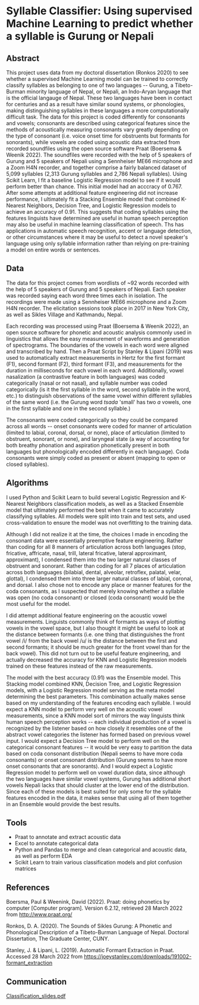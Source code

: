 # Syllable Classifier: Using supervised Machine Learning to predict whether a syllable is Gurung or Nepali

## Abstract
This project uses data from my doctoral dissertation (Ronkos 2020) to see whether a supervised Machine Learning model can be trained to correctly classify syllables as belonging to one of two languages -- Gurung, a Tibeto-Burman minority language of Nepal, or Nepali, an Indo-Aryan language that is the official langauge of Nepal. These two languages have been in contact for centuries and as a result have similar sound systems, or phonologies, making distinguishing syllables in these languages a more computationally difficult task. The data for this project is coded differently for consonants and vowels; consonants are described using categorical features since the methods of acoustically measuring consonants vary greatly depending on the type of consonant (i.e. voice onset time for obstruents but formants for sonorants), while vowels are coded using acoustic data extracted from recorded soundfiles using the open source software Praat (Boersema & Weenik 2022). The soundfiles were recorded with the help of 5 speakers of Gurung and 5 speakers of Nepali using a Sennheiser ME66 microphone and a Zoom H4N recorder, and together comprise a fairly balanced dataset of 5,099 syllables (2,313 Gurung syllables and 2,786 Nepali syllables). Using Scikit Learn, I fit a baseline Logistic Regression model to see if it would perform better than chance. This initial model had an acccracy of 0.767. After some attempts at additional feature engineering did not increase performance, I ultimately fit a Stacking Ensemble model that combined K-Nearest Neighbors, Decision Tree, and Logistic Regression models to achieve an accuracy of 0.91. This suggests that coding syllables using the features linguists have determined are useful in human speech perception may also be useful in machine learning classification of speech. Ths has applications in automatic speech recognition, accent or language detection, or other circumstances where it may be useful to detect a novel speaker's language using only syllable information rather than relying on pre-training a model on entire words or sentences.

## Data
The data for this project comes from wordlists of ~92 words recorded with the help of 5 speakers of Gurung and 5 speakers of Nepali. Each speaker was recorded saying each word three times each in isolation. The recordings were made using a Sennheiser ME66 microphone and a Zoom H4N recorder. The elicitation sessions took place in 2017 in New York City, as well as Sikles Village and Kathmandu, Nepal. 

Each recording was processed using Praat (Boersema & Weenik 2022), an open source software for phonetic and acoustic analysis commonly used in linguistics that allows the easy measurement of waveforms and generation of spectrograms. The boundaries of the vowels in each word were aligned and transcribed by hand. Then a Praat Script by Stanley & Lipani (2019) was used to automatically extract measurements in Hertz for the first formant (F1), second formant (F2), third formant (F3), and measurements for the duration in milliseconds for each vowel in each word. Additionally, vowel nasalization (a contrastive feature in both languages) was coded categorically (nasal or not nasal), and syllable number was coded categorically (is it the first syllable in the word, second syllable in the word, etc.) to distinguish observations of the same vowel within different syllables of the same word (i.e. the Gurung word _tsada_ 'small' has two _a_ vowels, one in the first syllable and one in the second syllable.)

The consonants were coded categorically so they could be compared across all words -- onset consonants were coded for manner of articulation (limited to labial, coronal, dorsal, or none), place of articulation (limited to obstruent, sonorant, or none), and laryngeal state (a way of accounting for both breathy phonation and aspiration phonetically present in both languages but phonologically encoded differently in each language). Coda consonants were simply coded as present or absent (mapping to open or closed syllables). 

## Algorithms
I used Python and Scikit Learn to build several Logistic Regression and K-Nearest Neighbors classification models, as well as a Stacked Ensemble model that ultimately performed the best when it came to accurately classifying syllables. All models were split into train and test sets, and used cross-validation to ensure the model was not overfitting to the training data.

Although I did not realize it at the time, the choices I made in encoding the consonant data were essentially preemptive feature engineering. Rather than coding for all 8 manners of articulation across both languages (stop, fricative, affricate, nasal, trill, lateral fricative, lateral approximant, approximant), I condensed them into the two larger natural classes of obstruent and sonorant. Rather than coding for all 7 places of articulation across both languages (bilabial, dental, alveolar, retroflex, palatal, velar, glottal), I condensed them into three larger natural classes of labial, coronal, and dorsal. I also chose not to encode any place or manner features for the coda consonants, as I suspected that merely knowing whether a syllable was open (no coda consonant) or closed (coda consonant) would be the most useful for the model.

I did attempt additional feature engineering on the acoustic vowel measurements. Linguists commonly think of formants as ways of plotting vowels in the vowel space, but I also thought it might be useful to look at the distance between formants (i.e. one thing that distinguishes the front vowel /i/ from the back vowel /u/ is the distance between the first and second formants; it should be much greater for the front vowel than for the back vowel). This did not turn out to be useful feature engineering, and actually decreased the accuracy for KNN and Logistic Regression models trained on these features instead of the raw measurements.

The model with the best accuracy (0.91) was the Ensemble model. This Stacking model combined KNN, Decision Tree, and Logistic Regression models, with a Logistic Regression model serving as the meta model determining the best parameters. This combination actually makes sense based on my understanding of the features encoding each syllable. I would expect a KNN model to perform very well on the acoustic vowel measurements, since a KNN model sort of mirrors the way linguists think human speech perception works -- each individual production of a vowel is recognized by the listener based on how closely it resembles one of the abstract vowel categories the listener has formed based on previous vowel input. I would expect a Decision Tree model to perform well on the categorical consonant features -- it would be very easy to partition the data based on coda consonant distribution (Nepali seems to have more coda consonants) or onset consonant distribution (Gurung seems to have more onset consonants that are sonorants). And I would expect a Logistic Regression model to perform well on vowel duration data, since although the two languages have similar vowel systems, Gurung has additional short vowels Nepali lacks that should cluster at the lower end of the distribution. Since each of these models is best suited for only some for the syllable features encoded in the data, it makes sense that using all of them together in an Ensemble would provide the best results.
  
## Tools
  - Praat to annotate and extract acoustic data
  - Excel to annotate categorical data
  - Python and Pandas to merge and clean categorical and acoustic data, as well as perform EDA
  - Scikit Learn to train various classification models and plot confusion matrices

## References
Boersma, Paul & Weenink, David (2022). Praat: doing phonetics by computer [Computer program]. Version 6.2.12, retrieved 28 March 2022 from http://www.praat.org/

Ronkos, D. A. (2020). The Sounds of Sikles Gurung: A Phonetic and Phonological Description of a Tibeto-Burman Language of Nepal. Doctoral Dissertation, The Graduate Center, CUNY.

Stanley, J. & Lipani, L. (2019). Automatic Formant Extraction in Praat. Accessed 28 March 2022 from https://joeystanley.com/downloads/191002-formant_extraction
  
## Communication
  [Classification_slides.pdf](https://github.com/dr-dronkos/Classifying-Syllables-Classification-Metis/files/8518107/Classification_slides.pdf)

